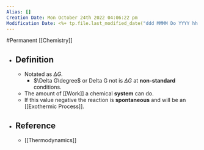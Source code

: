 ```yaml
---
Alias: []
Creation Date: Mon October 24th 2022 04:06:22 pm 
Modification Date: <%+ tp.file.last_modified_date("ddd MMMM Do YYYY hh:mm:ss a") %>
---
```

#Permanent [[Chemistry]]

- ## Definition
	- Notated as $\Delta G$.
		- $\Delta G\degree$ or Delta G not is $\Delta G$ at **non-standard** conditions.
	- The amount of [[Work]] a chemical **system** can do.
	- If this value negative the reaction is **spontaneous** and will be an [[Exothermic Process]].
- ## Reference
	- [[Thermodynamics]]
